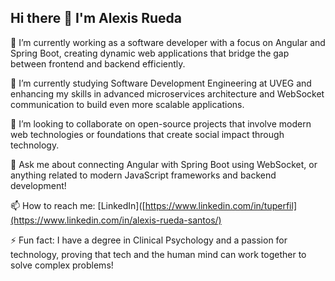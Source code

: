 ## Hi there 👋 I'm Alexis Rueda

🔭 I’m currently working as a software developer with a focus on Angular and Spring Boot, creating dynamic web applications that bridge the gap between frontend and backend efficiently.

🌱 I’m currently studying Software Development Engineering at UVEG and enhancing my skills in advanced microservices architecture and WebSocket communication to build even more scalable applications.

👯 I’m looking to collaborate on open-source projects that involve modern web technologies or foundations that create social impact through technology.

💬 Ask me about connecting Angular with Spring Boot using WebSocket, or anything related to modern JavaScript frameworks and backend development!

📫 How to reach me: [LinkedIn]([https://www.linkedin.com/in/tuperfil](https://www.linkedin.com/in/alexis-rueda-santos/)

⚡ Fun fact: I have a degree in Clinical Psychology and a passion for technology, proving that tech and the human mind can work together to solve complex problems!
